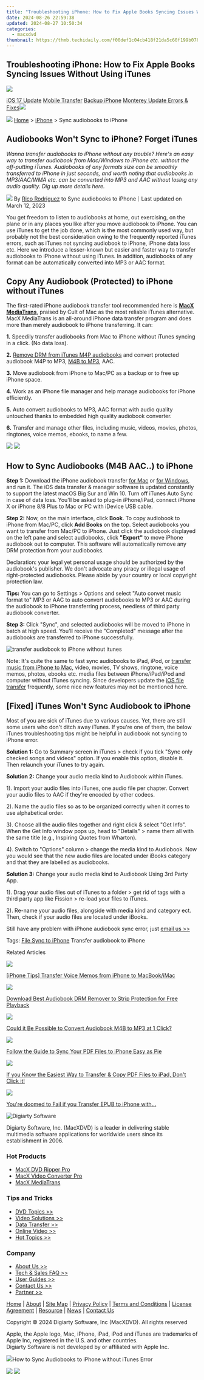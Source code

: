 ```yaml
---
title: "Troubleshooting iPhone: How to Fix Apple Books Syncing Issues Without Using iTunes"
date: 2024-08-26 22:59:38
updated: 2024-08-27 10:50:34
categories:
  - macxdvd
thumbnail: https://thmb.techidaily.com/f00def1c04cb418f21da5c60f199b078da943127e970aa7acf9eb30479f71c91.jpg
---
```


## Troubleshooting iPhone: How to Fix Apple Books Syncing Issues Without Using iTunes

[![](https://www.macxdvd.com/mobile/../image-style/new-seo/icon10.png)](https://tools.techidaily.com/macxdvd/products/)

[iOS 17 Update](https://tools.techidaily.com/macxdvd/products/) [Mobile Transfer](https://tools.techidaily.com/macxdvd/products/) [Backup iPhone](https://tools.techidaily.com/macxdvd/products/) [Monterey Update Errors & Fixes](https://tools.techidaily.com/macxdvd/products/)![](https://www.macxdvd.com/mobile/article-image/hot.gif) 



![](https://www.macxdvd.com/mobile/../image-style/new-seo/icon7.png) [Home](https://tools.techidaily.com/macxdvd/products/) \> [iPhone](https://tools.techidaily.com/macxdvd/products/) \> Sync audiobooks to iPhone

## Audiobooks Won't Sync to iPhone?  Forget iTunes



_Wanna transfer audiobooks to iPhone without any trouble? Here's an easy way to transfer audiobook from Mac/Windows to iPhone etc. without the off-putting iTunes. Audiobooks of any formats size can be smoothly transferred to iPhone in just seconds, and worth noting that audiobooks in MP3/AAC/WMA etc. can be converted into MP3 and AAC without losing any audio quality. Dig up more details here._ 

![](https://www.macxdvd.com/mobile/../image-style/new-seo/icon6.png) By [Rico Rodriguez](https://www.linkedin.com/in/rico-rodriguez-06815a104/) to Sync audiobooks to iPhone｜Last updated on March 12, 2023

You get freedom to listen to audiobooks at home, out exercising, on the plane or in any places you like after you move audiobook to iPhone. You can use iTunes to get the job done, which is the most commonly used way, but probably not the best consideration owing to the frequently reported iTunes errors, such as iTunes not syncing audiobook to iPhone, iPhone data loss etc. Here we introduce a lesser-known but easier and faster way to transfer audiobooks to iPhone without using iTunes. In addition, audiobooks of any format can be automatically converted into MP3 or AAC format. 

##  Copy Any Audiobook (Protected) to iPhone without iTunes

The first-rated iPhone audiobook transfer tool recommended here is **[MacX MediaTrans](https://tools.techidaily.com/macxdvd/products/)**, praised by Cult of Mac as the most reliable iTunes alternative. MacX MediaTrans is an all-around iPhone data transfer program and does more than merely audiobook to iPhone transferring. It can:

**1.** Speedily transfer audiobooks from Mac to iPhone without iTunes syncing in a click. (No data loss). 

**2.** [Remove DRM from iTunes M4P audiobooks](https://tools.techidaily.com/macxdvd/products/) and convert protected audiobook M4P to MP3, [M4B to MP3](https://tools.techidaily.com/macxdvd/products/), AAC.

**3.** Move audiobook from iPhone to Mac/PC as a backup or to free up iPhone space. 

**4.** Work as an iPhone file manager and help manage audiobooks for iPhone efficiently. 

**5.** Auto convert audiobooks to MP3, AAC format with audio quality untouched thanks to embedded high quality audiobook converter.

**6\.** Transfer and manage other files, including music, videos, movies, photos, ringtones, voice memos, ebooks, to name a few. 

[![](https://www.macxdvd.com/mobile/../image-style/new-seo/btn-mac.png)](https://tools.techidaily.com/macxdvd/products/) [![](https://www.macxdvd.com/mobile/../image-style/new-seo/btn-win.png)](https://tools.techidaily.com/winxdvd/products/) 

## How to Sync Audiobooks (M4B AAC..) to iPhone 

**Step 1:** Download the iPhone audiobook transfer [for Mac](https://tools.techidaily.com/macxdvd/products/) or [for Windows](https://tools.techidaily.com/winxdvd/products/), and run it. The iOS data transfer & manager software is updated constantly to support the latest macOS Big Sur and Win 10\. Turn off iTunes Auto Sync in case of data loss. You'll be asked to plug-in iPhone/iPad, connect iPhone X or iPhone 8/8 Plus to Mac or PC with iDevice USB cable. 

**Step 2:** Now, on the main interface, click **Book**. To copy audiobook to iPhone from Mac/PC, click **Add Books** on the top. Select audiobooks you want to transfer from Mac/PC to iPhone. Just click the audiobook displayed on the left pane and select audiobooks, click **"Export"** to move iPhone audiobook out to computer. This software will automatically remove any DRM protection from your audiobooks. 

Declaration: your legal yet personal usage should be authorized by the audiobook's publisher. We don't advocate any piracy or illegal usage of right-protected audiobooks. Please abide by your country or local copyright protection law.

 **Tips:** You can go to Settings > Options and select "Auto convet music format to" MP3 or AAC to auto convert audiobooks to MP3 or AAC during the audiobook to iPhone transferring process, needless of third party audiobook converter. 

**Step 3:** Click "Sync", and selected audiobooks will be moved to iPhone in batch at high speed. You'll receive the "Completed" message after the audiobooks are transferred to iPhone successfully. 

![transfer audiobook to iPhone without itunes](https://www.macxdvd.com/mobile/../mobile/article-image/audiobook-delete-syncing-1.png)

Note: It's quite the same to fast sync audiobooks to iPad, iPod, or [transfer music from iPhone to Mac](https://tools.techidaily.com/macxdvd/products/), video, movies, TV shows, ringtone, voice memos, photos, ebooks etc. media files between iPhone/iPad/iPod and computer without iTunes syncing. Since developers update the [iOS file transfer](https://tools.techidaily.com/macxdvd/products/) frequently, some nice new features may not be mentioned here. 



## \[Fixed\] iTunes Won't Sync Audiobook to iPhone

Most of you are sick of iTunes due to various causes. Yet, there are still some users who don't ditch away iTunes. If you're one of them, the below iTunes troubleshooting tips might be helpful in audiobook not syncing to iPhone error.

**Solution 1:** Go to Summary screen in iTunes > check if you tick "Sync only checked songs and videos" option. If you enable this option, disable it. Then relaunch your iTunes to try again.

**Solution 2:**  Change your audio media kind to Audiobook within iTunes.

 1). Import your audio files into iTunes, one audio file per chapter. Convert your audio files to AAC if they're encoded by other codecs.

 2). Name the audio files so as to be organized correctly when it comes to use alphabetical order. 

3). Choose all the audio files together and right click & select "Get Info". When the Get Info window pops up, head to "Details" > name them all with the same title (e.g., Inspiring Quotes from Wharton). 

4). Switch to "Options" column > change the media kind to Audiobook. Now you would see that the new audio files are located under iBooks category and that they are labelled as audiobooks.

**Solution 3:**  Change your audio media kind to Audiobook Using 3rd Party App.

 1). Drag your audio files out of iTunes to a folder > get rid of tags with a third party app like Fission > re-load your files to iTunes.

 2). Re-name your audio files, alongside with media kind and category ect. Then, check if your audio files are located under iBooks.

 Still have any problem with iPhone audiobook sync error, just [email us >>](https://tools.techidaily.com/macxdvd/products/)

 Tags: [File Sync to iPhone](https://tools.techidaily.com/macxdvd/products/) Transfer audiobook to iPhone 



Related Articles

![](https://www.macxdvd.com/mobile/../image-style/new-seo/pic7.jpg)

[\[iPhone Tips\] Transfer Voice Memos from iPhone to MacBook/iMac](https://tools.techidaily.com/macxdvd/products/) 

![](https://www.macxdvd.com/mobile/../image-style/new-seo/pic6.jpg)

[Download Best Audiobook DRM Remover to Strip Protection for Free Playback](https://tools.techidaily.com/macxdvd/products/) 

![](https://www.macxdvd.com/mobile/../image-style/new-seo/pic5.jpg)

[Could it Be Possible to Convert Audiobook M4B to MP3 at 1 Click?](https://tools.techidaily.com/macxdvd/products/)

![](https://www.macxdvd.com/mobile/../image-style/new-seo/pic4.jpg)

[Follow the Guide to Sync Your PDF Files to iPhone Easy as Pie](https://tools.techidaily.com/macxdvd/products/)

![](https://www.macxdvd.com/mobile/../image-style/new-seo/pic3.jpg)

[If you Know the Easiest Way to Transfer & Copy PDF Files to iPad, Don't Click it!](https://tools.techidaily.com/macxdvd/products/)

![](https://www.macxdvd.com/mobile/../image-style/new-seo/pic2.jpg)

[You're doomed to Fail if you Transfer EPUB to iPhone with...](https://tools.techidaily.com/macxdvd/products/) 



![Digiarty Software](https://www.macxdvd.com/mobile/../icon/logo.png) 

Digiarty Software, Inc. (MacXDVD) is a leader in delivering stable multimedia software applications for worldwide users since its establishment in 2006.

### Hot Products

* [MacX DVD Ripper Pro](https://tools.techidaily.com/macxdvd/products/)
* [MacX Video Converter Pro](https://tools.techidaily.com/macxdvd/products/)
* [MacX MediaTrans](https://tools.techidaily.com/macxdvd/products/)

### Tips and Tricks

* [DVD Topics >>](https://tools.techidaily.com/macxdvd/products/)
* [Video Solutions >>](https://tools.techidaily.com/macxdvd/products/)
* [Data Transfer >>](https://tools.techidaily.com/macxdvd/products/)
* [Online Video >>](https://tools.techidaily.com/macxdvd/products/)
* [Hot Topics >>](https://tools.techidaily.com/macxdvd/products/)

### Company

* [About Us >>](https://tools.techidaily.com/macxdvd/products/)
* [Tech & Sales FAQ >>](https://tools.techidaily.com/macxdvd/products/)
* [User Guides >>](https://tools.techidaily.com/macxdvd/products/)
* [Contact Us >>](https://tools.techidaily.com/macxdvd/products/)
* [Partner >>](https://tools.techidaily.com/macxdvd/products/)



[Home](https://tools.techidaily.com/macxdvd/products/) | [About](https://tools.techidaily.com/macxdvd/products/) | [Site Map](https://tools.techidaily.com/macxdvd/products/) | [Privacy Policy](https://tools.techidaily.com/macxdvd/products/) | [Terms and Conditions](https://tools.techidaily.com/macxdvd/products/) | [License Agreement](https://tools.techidaily.com/macxdvd/products/) | [Resource](https://tools.techidaily.com/macxdvd/products/) | [News](https://tools.techidaily.com/macxdvd/products/) | [Contact Us](https://tools.techidaily.com/macxdvd/products/)

Copyright © 2024 Digiarty Software, Inc (MacXDVD). All rights reserved

Apple, the Apple logo, Mac, iPhone, iPad, iPod and iTunes are trademarks of Apple Inc, registered in the U.S. and other countries.  
Digiarty Software is not developed by or affiliated with Apple Inc.



![](https://www.macxdvd.com/mobile/../mediatrans/img/icon.png)How to Sync Audiobooks to iPhone without iTunes Error

[![](https://www.macxdvd.com/mobile/../image-style/new-seo/btn-mac-top.png)](https://tools.techidaily.com/macxdvd/products/) [![](https://www.macxdvd.com/mobile/../image-style/new-seo/btn-win-top.png)](https://tools.techidaily.com/winxdvd/products/)

<ins class="adsbygoogle"
     style="display:block"
     data-ad-format="autorelaxed"
     data-ad-client="ca-pub-7571918770474297"
     data-ad-slot="1223367746"></ins>



<ins class="adsbygoogle"
     style="display:block"
     data-ad-client="ca-pub-7571918770474297"
     data-ad-slot="8358498916"
     data-ad-format="auto"
     data-full-width-responsive="true"></ins>
